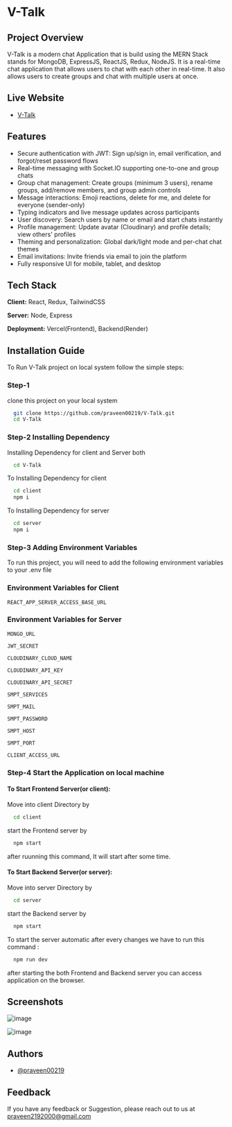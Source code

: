 # V-Talk

## Project Overview

V-Talk is a modern chat Application that is build using the MERN Stack stands for MongoDB, ExpressJS, ReactJS, Redux, NodeJS. It is a real-time chat application that allows users to chat with each other in real-time. It also allows users to create groups and chat with multiple users at once.

## Live Website

- [V-Talk](https://v-talk.onrender.com)

## Features

- Secure authentication with JWT: Sign up/sign in, email verification, and forgot/reset password flows
- Real-time messaging with Socket.IO supporting one-to-one and group chats
- Group chat management: Create groups (minimum 3 users), rename groups, add/remove members, and group admin controls
- Message interactions: Emoji reactions, delete for me, and delete for everyone (sender-only)
- Typing indicators and live message updates across participants
- User discovery: Search users by name or email and start chats instantly
- Profile management: Update avatar (Cloudinary) and profile details; view others' profiles
- Theming and personalization: Global dark/light mode and per-chat chat themes
- Email invitations: Invite friends via email to join the platform
- Fully responsive UI for mobile, tablet, and desktop

## Tech Stack

**Client:** React, Redux, TailwindCSS

**Server:** Node, Express

**Deployment:** Vercel(Frontend), Backend(Render)

## Installation Guide

To Run V-Talk project on local system follow the simple steps:

### Step-1

clone this project on your local system

```bash
  git clone https://github.com/praveen00219/V-Talk.git
  cd V-Talk
```

### Step-2 Installing Dependency

Installing Dependency for client and Server both

```bash
  cd V-Talk
```

To Installing Dependency for client

```bash
  cd client
  npm i
```

To Installing Dependency for server

```bash
  cd server
  npm i
```

### Step-3 Adding Environment Variables

To run this project, you will need to add the following environment variables to your .env file

### Environment Variables for Client

`REACT_APP_SERVER_ACCESS_BASE_URL`

### Environment Variables for Server

`MONGO_URL`

`JWT_SECRET`

`CLOUDINARY_CLOUD_NAME`

`CLOUDINARY_API_KEY`

`CLOUDINARY_API_SECRET`

`SMPT_SERVICES`

`SMPT_MAIL`

`SMPT_PASSWORD`

`SMPT_HOST`

`SMPT_PORT`

`CLIENT_ACCESS_URL`

### Step-4 Start the Application on local machine

#### To Start Frontend Server(or client):

Move into client Directory by

```bash
  cd client
```

start the Frontend server by

```bash
  npm start
```

after ruunning this command, It will start after some time.

#### To Start Backend Server(or server):

Move into server Directory by

```bash
  cd server
```

start the Backend server by

```bash
  npm start
```

To start the server automatic after every changes we have to run this command :

```bash
  npm run dev
```

after starting the both Frontend and Backend server you can access application on the browser.

## Screenshots

![image]()

![image]()

## Authors

- [@praveen00219](https://github.com/praveen00219)

## Feedback

If you have any feedback or Suggestion, please reach out to us at praveen2192000@gmail.com
